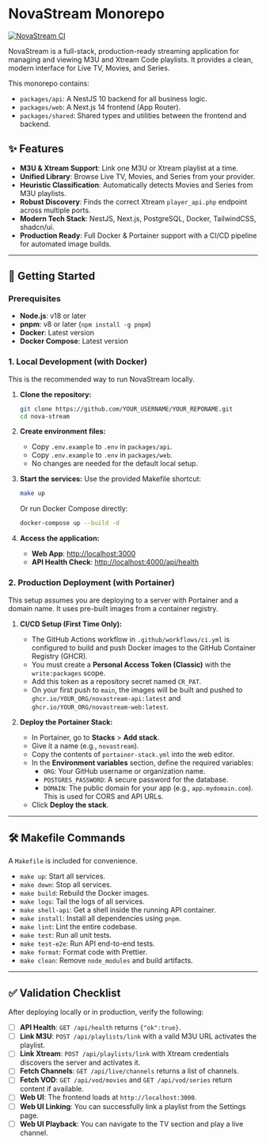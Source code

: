 # NovaStream Monorepo

[![NovaStream CI](https://github.com/YOUR_USERNAME/YOUR_REPONAME/actions/workflows/ci.yml/badge.svg)](https://github.com/YOUR_USERNAME/YOUR_REPONAME/actions/workflows/ci.yml)

NovaStream is a full-stack, production-ready streaming application for managing and viewing M3U and Xtream Code playlists. It provides a clean, modern interface for Live TV, Movies, and Series.

This monorepo contains:
- `packages/api`: A NestJS 10 backend for all business logic.
- `packages/web`: A Next.js 14 frontend (App Router).
- `packages/shared`: Shared types and utilities between the frontend and backend.

## ✨ Features

- **M3U & Xtream Support**: Link one M3U or Xtream playlist at a time.
- **Unified Library**: Browse Live TV, Movies, and Series from your provider.
- **Heuristic Classification**: Automatically detects Movies and Series from M3U playlists.
- **Robust Discovery**: Finds the correct Xtream `player_api.php` endpoint across multiple ports.
- **Modern Tech Stack**: NestJS, Next.js, PostgreSQL, Docker, TailwindCSS, shadcn/ui.
- **Production Ready**: Full Docker & Portainer support with a CI/CD pipeline for automated image builds.

---

## 🚀 Getting Started

### Prerequisites

- **Node.js**: v18 or later
- **pnpm**: v8 or later (`npm install -g pnpm`)
- **Docker**: Latest version
- **Docker Compose**: Latest version

### 1. Local Development (with Docker)

This is the recommended way to run NovaStream locally.

1.  **Clone the repository:**
    ```bash
    git clone https://github.com/YOUR_USERNAME/YOUR_REPONAME.git
    cd nova-stream
    ```

2.  **Create environment files:**
    - Copy `.env.example` to `.env` in `packages/api`.
    - Copy `.env.example` to `.env` in `packages/web`.
    - No changes are needed for the default local setup.

3.  **Start the services:**
    Use the provided Makefile shortcut:
    ```bash
    make up
    ```
    Or run Docker Compose directly:
    ```bash
    docker-compose up --build -d
    ```

4.  **Access the application:**
    - **Web App**: [http://localhost:3000](http://localhost:3000)
    - **API Health Check**: [http://localhost:4000/api/health](http://localhost:4000/api/health)

### 2. Production Deployment (with Portainer)

This setup assumes you are deploying to a server with Portainer and a domain name. It uses pre-built images from a container registry.

1.  **CI/CD Setup (First Time Only):**
    - The GitHub Actions workflow in `.github/workflows/ci.yml` is configured to build and push Docker images to the GitHub Container Registry (GHCR).
    - You must create a **Personal Access Token (Classic)** with the `write:packages` scope.
    - Add this token as a repository secret named `CR_PAT`.
    - On your first push to `main`, the images will be built and pushed to `ghcr.io/YOUR_ORG/novastream-api:latest` and `ghcr.io/YOUR_ORG/novastream-web:latest`.

2.  **Deploy the Portainer Stack:**
    - In Portainer, go to **Stacks** > **Add stack**.
    - Give it a name (e.g., `novastream`).
    - Copy the contents of `portainer-stack.yml` into the web editor.
    - In the **Environment variables** section, define the required variables:
      - `ORG`: Your GitHub username or organization name.
      - `POSTGRES_PASSWORD`: A secure password for the database.
      - `DOMAIN`: The public domain for your app (e.g., `app.mydomain.com`). This is used for CORS and API URLs.
    - Click **Deploy the stack**.

---

## 🛠️ Makefile Commands

A `Makefile` is included for convenience.

- `make up`: Start all services.
- `make down`: Stop all services.
- `make build`: Rebuild the Docker images.
- `make logs`: Tail the logs of all services.
- `make shell-api`: Get a shell inside the running API container.
- `make install`: Install all dependencies using `pnpm`.
- `make lint`: Lint the entire codebase.
- `make test`: Run all unit tests.
- `make test-e2e`: Run API end-to-end tests.
- `make format`: Format code with Prettier.
- `make clean`: Remove `node_modules` and build artifacts.

---

## ✅ Validation Checklist

After deploying locally or in production, verify the following:

- [ ] **API Health**: `GET /api/health` returns `{"ok":true}`.
- [ ] **Link M3U**: `POST /api/playlists/link` with a valid M3U URL activates the playlist.
- [ ] **Link Xtream**: `POST /api/playlists/link` with Xtream credentials discovers the server and activates it.
- [ ] **Fetch Channels**: `GET /api/live/channels` returns a list of channels.
- [ ] **Fetch VOD**: `GET /api/vod/movies` and `GET /api/vod/series` return content if available.
- [ ] **Web UI**: The frontend loads at `http://localhost:3000`.
- [ ] **Web UI Linking**: You can successfully link a playlist from the Settings page.
- [ ] **Web UI Playback**: You can navigate to the TV section and play a live channel.
